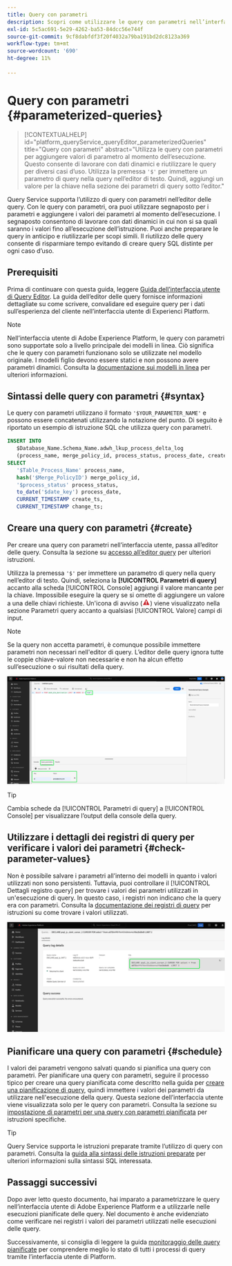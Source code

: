 ```yaml
---
title: Query con parametri
description: Scopri come utilizzare le query con parametri nell’interfaccia utente di Adobe Experience Platform.
exl-id: 5c5ac691-5e29-4262-ba53-84dcc56e744f
source-git-commit: 9cf8dabfdf3f20f4032a79ba191bd2dc8123a369
workflow-type: tm+mt
source-wordcount: '690'
ht-degree: 11%

---
```


# Query con parametri {#parameterized-queries}

>[!CONTEXTUALHELP]
>id="platform_queryService_queryEditor_parameterizedQueries"
>title="Query con parametri"
>abstract="Utilizza le query con parametri per aggiungere valori di parametro al momento dell’esecuzione. Questo consente di lavorare con dati dinamici e riutilizzare le query per diversi casi d’uso. Utilizza la premessa `'$'` per immettere un parametro di query nella query nell’editor di testo. Quindi, aggiungi un valore per la chiave nella sezione dei parametri di query sotto l’editor."

Query Service supporta l’utilizzo di query con parametri nell’editor delle query. Con le query con parametri, ora puoi utilizzare segnaposto per i parametri e aggiungere i valori dei parametri al momento dell’esecuzione. I segnaposto consentono di lavorare con dati dinamici in cui non si sa quali saranno i valori fino all’esecuzione dell’istruzione. Puoi anche preparare le query in anticipo e riutilizzarle per scopi simili. Il riutilizzo delle query consente di risparmiare tempo evitando di creare query SQL distinte per ogni caso d’uso.

## Prerequisiti

Prima di continuare con questa guida, leggere [Guida dell’interfaccia utente di Query Editor](./user-guide.md). La guida dell’editor delle query fornisce informazioni dettagliate su come scrivere, convalidare ed eseguire query per i dati sull’esperienza del cliente nell’interfaccia utente di Experienci Platform.

>[!NOTE]
>
>Nell’interfaccia utente di Adobe Experience Platform, le query con parametri sono supportate solo a livello principale dei modelli in linea. Ciò significa che le query con parametri funzionano solo se utilizzate nel modello originale. I modelli figlio devono essere statici e non possono avere parametri dinamici. Consulta la [documentazione sui modelli in linea](../key-concepts/inline-templates.md) per ulteriori informazioni.

## Sintassi delle query con parametri {#syntax}

Le query con parametri utilizzano il formato `'$YOUR_PARAMETER_NAME'` e possono essere concatenati utilizzando la notazione del punto. Di seguito è riportato un esempio di istruzione SQL che utilizza query con parametri.

```sql
INSERT INTO
   $Database_Name.Schema_Name.adwh_lkup_process_delta_log
   (process_name, merge_policy_id, process_status, process_date, create_ts, change_ts)
SELECT
   '$Table_Process_Name' process_name,
   hash('$Merge_PolicyID') merge_policy_id,
   '$process_status' process_status,
   to_date('$date_key') process_date,
   CURRENT_TIMESTAMP create_ts,
   CURRENT_TIMESTAMP change_ts;
```

## Creare una query con parametri {#create}

Per creare una query con parametri nell’interfaccia utente, passa all’editor delle query. Consulta la sezione su [accesso all’editor query](./user-guide.md#accessing-query-editor) per ulteriori istruzioni.

Utilizza la premessa `'$'` per immettere un parametro di query nella query nell’editor di testo. Quindi, seleziona la **[!UICONTROL Parametri di query]** accanto alla scheda [!UICONTROL Console] aggiungi il valore mancante per la chiave. Impossibile eseguire la query se si omette di aggiungere un valore a una delle chiavi richieste. Un&#39;icona di avviso (![Un&#39;icona di avviso.](../images/ui/parameterized-queries/alert-icon.png)) viene visualizzato nella sezione Parametri query accanto a qualsiasi [!UICONTROL Valore] campi di input.

>[!NOTE]
>
>Se la query non accetta parametri, è comunque possibile immettere parametri non necessari nell&#39;editor di query. L’editor delle query ignora tutte le coppie chiave-valore non necessarie e non ha alcun effetto sull’esecuzione o sui risultati della query.

![Vengono evidenziati l&#39;Editor query con una query con parametri e la sezione Parametri query.](../images/ui/parameterized-queries/parameterized-query.png)

>[!TIP]
>
>Cambia schede da [!UICONTROL Parametri di query] a [!UICONTROL Console] per visualizzare l’output della console della query.

## Utilizzare i dettagli dei registri di query per verificare i valori dei parametri {#check-parameter-values}

Non è possibile salvare i parametri all’interno dei modelli in quanto i valori utilizzati non sono persistenti. Tuttavia, puoi controllare il [!UICONTROL Dettagli registro query] per trovare i valori dei parametri utilizzati in un&#39;esecuzione di query. In questo caso, i registri non indicano che la query era con parametri. Consulta la [documentazione dei registri di query](./query-logs.md) per istruzioni su come trovare i valori utilizzati.

![La visualizzazione dei registri della query con l’istruzione SQL di una query con parametri evidenziata nella sezione dei dettagli.](../images/ui/parameterized-queries/parameterized-query-logs.png)

<!-- improve screenshot above ^ I am waiting for a scheduled run to complete -->

## Pianificare una query con parametri {#schedule}

I valori dei parametri vengono salvati quando si pianifica una query con parametri. Per pianificare una query con parametri, seguire il processo tipico per creare una query pianificata come descritto nella guida per [creare una pianificazione di query](./query-schedules.md#create-schedule), quindi immettere i valori dei parametri da utilizzare nell&#39;esecuzione della query. Questa sezione dell’interfaccia utente viene visualizzata solo per le query con parametri. Consulta la sezione su [impostazione di parametri per una query con parametri pianificata](./query-schedules.md#set-parameters) per istruzioni specifiche.

>[!TIP]
>
>Query Service supporta le istruzioni preparate tramite l’utilizzo di query con parametri. Consulta la [guida alla sintassi delle istruzioni preparate](../sql/prepared-statements.md) per ulteriori informazioni sulla sintassi SQL interessata.

## Passaggi successivi

Dopo aver letto questo documento, hai imparato a parametrizzare le query nell’interfaccia utente di Adobe Experience Platform e a utilizzarle nelle esecuzioni pianificate delle query. Nel documento è anche evidenziato come verificare nei registri i valori dei parametri utilizzati nelle esecuzioni delle query.

Successivamente, si consiglia di leggere la guida [monitoraggio delle query pianificate](./monitor-queries.md) per comprendere meglio lo stato di tutti i processi di query tramite l’interfaccia utente di Platform.
